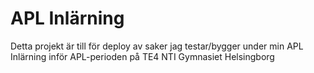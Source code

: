 # APL Inlärning

Detta projekt är till för deploy av saker jag testar/bygger under min APL Inlärning inför APL-perioden på TE4 NTI Gymnasiet Helsingborg